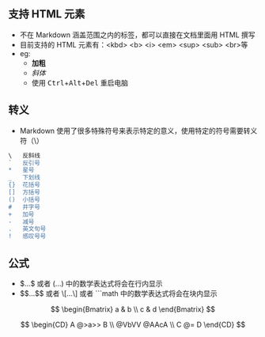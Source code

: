 ## 支持 HTML 元素

- 不在 Markdown 涵盖范围之内的标签，都可以直接在文档里面用 HTML 撰写
- 目前支持的 HTML 元素有：\<kbd\> \<b\> \<i\> \<em\> \<sup\> \<sub\> \<br>等
- eg:
  - <b>加粗</b>
  - <i>斜体</i>
  - 使用 <kbd>Ctrl</kbd>+<kbd>Alt</kbd>+<kbd>Del</kbd> 重启电脑

## 转义

- Markdown 使用了很多特殊符号来表示特定的意义，使用特定的符号需要转义符（\）

```javascript
\   反斜线
`   反引号
*   星号
_   下划线
{}  花括号
[]  方括号
()  小括号
#   井字号
+   加号
-   减号
.   英文句号
!   感叹号号
```

## 公式

- \$...\$ 或者 \(...\) 中的数学表达式将会在行内显示
- \$\$...\$\$ 或者 \\[...\\] 或者 ```math 中的数学表达式将会在块内显示

$$
\begin{Bmatrix}
   a & b \\
   c & d
\end{Bmatrix}
$$

$$
\begin{CD}
   A @>a>> B \\
@VbVV @AAcA \\
   C @= D
\end{CD}
$$
